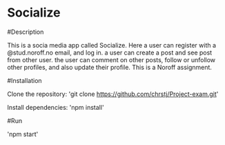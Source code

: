 # Socialize

#Description

This is a socia media app called Socialize.
Here a user can register with a @stud.noroff.no email, and log in.
a user can create a post and see post from other user. the user can comment on other posts, follow or unfollow other profiles, and also update their profile. 
This is a Noroff assignment.

#Installation

Clone the repository: 'git clone https://github.com/chrstj/Project-exam.git'

Install dependencies: 'npm install'

#Run

'npm start'
